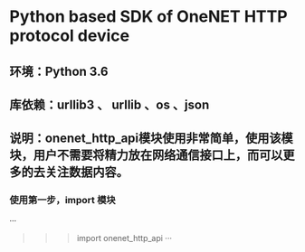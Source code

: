 # Python based SDK of OneNET HTTP protocol device
## 环境：Python 3.6
## 库依赖：urllib3 、 urllib 、os 、json
## 说明：onenet_http_api模块使用非常简单，使用该模块，用户不需要将精力放在网络通信接口上，而可以更多的去关注数据内容。

### 使用第一步，import 模块
···
>>> import onenet_http_api
···
